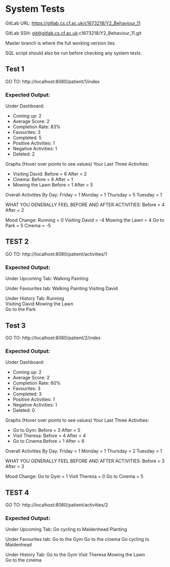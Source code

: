 # System Tests
GitLab URL: https://gitlab.cs.cf.ac.uk/c1673218/Y2_Behaviour_11

GitLab SSH: git@gitlab.cs.cf.ac.uk:c1673218/Y2_Behaviour_11.git

Master branch is where the full working version lies.

SQL script should also be run before checking any system tests.

## Test 1
GO TO: http://localhost:8080/patient/1/index
### Expected Output:
Under Dashboard:
- Coming up: 2
- Average Score: 2
- Completion Rate: 83%
- Favourites: 3
- Completed: 5
- Positive Activities: 1
- Negative Activities: 1
- Deleted: 2

Graphs (Hover over points to see values)
Your Last Three Activities:
- Visiting David:
 Before = 6
 After = 2
 - Cinema:
 Before = 6
 After = 1
 - Mowing the Lawn
 Before = 1
 After = 5
 
 Overall Activities By Day:
 Friday = 1
 Monday = 1
 Thursday = 5
 Tuesday = 1
 
 WHAT YOU GENERALLY FEEL BEFORE AND AFTER ACTIVITIES:
 Before = 4
 After = 2
 
 Mood Change:
 Running = 0
 Visiting David = -4
 Mowing the Lawn = 4
 Go to Park = 5
 Cinema = -5
 
 ## TEST 2 
 GO TO: http://localhost:8080/patient/activities/1
 ### Expected Output:
 Under Upcoming Tab:
 Walking
 Painting
 
 Under Favourites tab:
 Walking 
 Painting 
 Visiting David
 
 Under History Tab:
 Running	
 Visiting David	
 Mowing the Lawn	
 Go to the Park
 
 
 ## Test 3
 GO TO: http://localhost:8080/patient/2/index
 ### Expected Output:
 Under Dashboard:
 - Coming up: 2 
 - Average Score: 2
 - Completion Rate: 60%
 - Favourites: 3
 - Completed: 3
 - Positive Activities: 1
 - Negative Activities: 1
 - Deleted: 0
 
 Graphs (Hover over points to see values)
 Your Last Three Activities:
 - Go to Gym:
  Before = 3
  After = 5
  - Visit Theresa:
  Before = 4
  After = 4
  - Go to Cinema
  Before = 1
  After = 6
  
  Overall Activities By Day:
  Friday = 1
  Monday = 1
  Thursday = 2
  Tuesday = 1
  
  WHAT YOU GENERALLY FEEL BEFORE AND AFTER ACTIVITIES:
  Before = 3
  After = 3
  
  Mood Change:
  Go to Gym = 1
  Visit Theresa = 0
  Go to Cinema = 5
  
  
  ## TEST 4 
  GO TO: http://localhost:8080/patient/activities/2
  ### Expected Output:
  Under Upcoming Tab:
  Go cycling to Maidenhead
  Planting
  
  Under Favourites tab:
  Go to the Gym 
  Go to the cinema
  Go cycling to Maidenhead
  
  Under History Tab:
  Go to the Gym
  Visit Theresa	
  Mowing the Lawn	
  Go to the cinema

